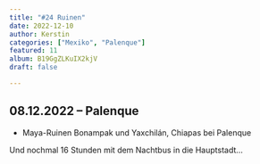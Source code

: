 ```yaml
---
title: "#24 Ruinen"
date: 2022-12-10
author: Kerstin
categories: ["Mexiko", "Palenque"]
featured: 11
album: B19GgZLKuIX2kjV
draft: false

---
```


## 08.12.2022 – Palenque

* Maya-Ruinen Bonampak und Yaxchilán, Chiapas bei Palenque

Und nochmal 16 Stunden mit dem Nachtbus in die Hauptstadt...


